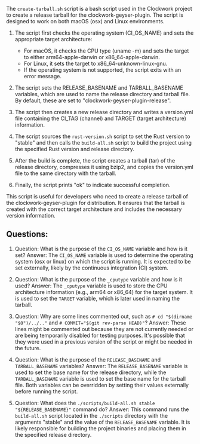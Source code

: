 
The `create-tarball.sh` script is a bash script used in the Clockwork project to create a release tarball for the clockwork-geyser-plugin. The script is designed to work on both macOS (osx) and Linux environments.

1. The script first checks the operating system (CI_OS_NAME) and sets the appropriate target architecture:
   - For macOS, it checks the CPU type (uname -m) and sets the target to either arm64-apple-darwin or x86_64-apple-darwin.
   - For Linux, it sets the target to x86_64-unknown-linux-gnu.
   - If the operating system is not supported, the script exits with an error message.

2. The script sets the RELEASE_BASENAME and TARBALL_BASENAME variables, which are used to name the release directory and tarball file. By default, these are set to "clockwork-geyser-plugin-release".

3. The script then creates a new release directory and writes a version.yml file containing the CI_TAG (channel) and TARGET (target architecture) information.

4. The script sources the `rust-version.sh` script to set the Rust version to "stable" and then calls the `build-all.sh` script to build the project using the specified Rust version and release directory.

5. After the build is complete, the script creates a tarball (tar) of the release directory, compresses it using bzip2, and copies the version.yml file to the same directory with the tarball.

6. Finally, the script prints "ok" to indicate successful completion.

This script is useful for developers who need to create a release tarball of the clockwork-geyser-plugin for distribution. It ensures that the tarball is created with the correct target architecture and includes the necessary version information.
## Questions: 
 1. Question: What is the purpose of the `CI_OS_NAME` variable and how is it set?
   Answer: The `CI_OS_NAME` variable is used to determine the operating system (osx or linux) on which the script is running. It is expected to be set externally, likely by the continuous integration (CI) system.

2. Question: What is the purpose of the `_cputype` variable and how is it used?
   Answer: The `_cputype` variable is used to store the CPU architecture information (e.g., arm64 or x86_64) for the target system. It is used to set the `TARGET` variable, which is later used in naming the tarball.

3. Question: Why are some lines commented out, such as `# cd "$(dirname "$0")/../.."` and `# COMMIT="$(git rev-parse HEAD)"`?
   Answer: These lines might be commented out because they are not currently needed or are being temporarily disabled for testing purposes. It's possible that they were used in a previous version of the script or might be needed in the future.

4. Question: What is the purpose of the `RELEASE_BASENAME` and `TARBALL_BASENAME` variables?
   Answer: The `RELEASE_BASENAME` variable is used to set the base name for the release directory, while the `TARBALL_BASENAME` variable is used to set the base name for the tarball file. Both variables can be overridden by setting their values externally before running the script.

5. Question: What does the `./scripts/build-all.sh stable "${RELEASE_BASENAME}"` command do?
   Answer: This command runs the `build-all.sh` script located in the `./scripts` directory with the arguments "stable" and the value of the `RELEASE_BASENAME` variable. It is likely responsible for building the project binaries and placing them in the specified release directory.
    